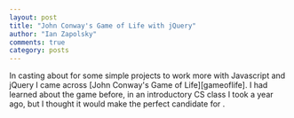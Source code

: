 ```yaml
---
layout: post
title: "John Conway's Game of Life with jQuery"
author: "Ian Zapolsky"
comments: true
category: posts
---
```


In casting about for some simple projects to work more with Javascript and
jQuery I came across [John Conway's Game of Life][gameoflife]. I had learned
about the game before, in an introductory CS class I took a year ago, but I 
thought it would make the perfect candidate for .

[code]:https://github.com/ianzapolsky/game-of-life-js
